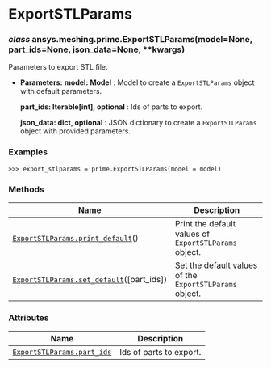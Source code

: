# ExportSTLParams

<a id="ansys.meshing.prime.ExportSTLParams"></a>

### *class* ansys.meshing.prime.ExportSTLParams(model=None, part_ids=None, json_data=None, \*\*kwargs)

Parameters to export STL file.

* **Parameters:**
  **model: Model**
  : Model to create a `ExportSTLParams` object with default parameters.

  **part_ids: Iterable[int], optional**
  : Ids of parts to export.

  **json_data: dict, optional**
  : JSON dictionary to create a `ExportSTLParams` object with provided parameters.

### Examples

```pycon
>>> export_stlparams = prime.ExportSTLParams(model = model)
```

<!-- !! processed by numpydoc !! -->

### Methods

| Name | Description |
|-------------------------------------------------------------------------------------------------------------------------------------------------|---------------------------------------------------------|
| [`ExportSTLParams.print_default`](ansys.meshing.prime.ExportSTLParams.print_default.md#ansys.meshing.prime.ExportSTLParams.print_default)()     | Print the default values of `ExportSTLParams` object.   |
| [`ExportSTLParams.set_default`](ansys.meshing.prime.ExportSTLParams.set_default.md#ansys.meshing.prime.ExportSTLParams.set_default)([part_ids]) | Set the default values of the `ExportSTLParams` object. |

### Attributes

| Name | Description |
|------------------------------------------------------------------------------------------------------------------------------|---------------------------|
| [`ExportSTLParams.part_ids`](ansys.meshing.prime.ExportSTLParams.part_ids.md#ansys.meshing.prime.ExportSTLParams.part_ids)   | Ids of parts to export.   |
<!-- vale on -->
